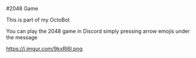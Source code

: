 #2048 Game

This is part of my OctoBot

You can play the 2048 game in Discord simply pressing arrow emojis under the message

https://i.imgur.com/9kxRl6l.png
